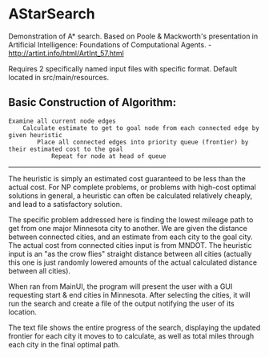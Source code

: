 # AStarSearch

Demonstration of A* search. Based on Poole & Mackworth's presentation in Artificial Intelligence: Foundations of Computational Agents. -http://artint.info/html/ArtInt_57.html

Requires 2 specifically named input files with specific format. Default located in src/main/resources.

Basic Construction of Algorithm:
----------------------------------
	Examine all current node edges
		Calculate estimate to get to goal node from each connected edge by given heuristic
			Place all connected edges into priority queue (frontier) by their estimated cost to the goal
				Repeat for node at head of queue
----------------------------------

The heuristic is simply an estimated cost guaranteed to be less than the actual cost.
For NP complete problems, or problems with high-cost optimal solutions in general, a heuristic can often be calculated relatively cheaply, and lead to a satisfactory solution.

The specific problem addressed here is finding the lowest mileage path to get from one major Minnesota city to another. We are given the distance between connected cities, and an estimate from each city to the goal city. The actual cost from connected cities input is from MNDOT. The heuristic input is an "as the crow flies" straight distance between all cities (actually this one is just randomly lowered amounts of the actual calculated distance between all cities).

When ran from MainUI, the program will present the user with a GUI requesting start & end cities in Minnesota. After selecting the cities, it will run the search and create a file of the output notifying the user of its location.

The text file shows the entire progress of the search, displaying the updated frontier for each city it moves to to calculate, as well as total miles through each city in the final optimal path.
